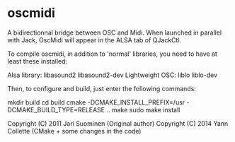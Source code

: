 oscmidi
=======

A bidirectionnal bridge between OSC and Midi.
When launched in parallel with Jack, OscMidi will appear in the ALSA tab of QJackCtl.

To compile oscmidi, in addition to 'normal' libraries, you need to have at least these installed:

Alsa library:
	libasound2
	libasound2-dev
Lightweight OSC:
	liblo
	liblo-dev

Then, to configure and build, just enter the following commands:

mkdir build
cd build
cmake -DCMAKE_INSTALL_PREFIX=/usr -DCMAKE_BUILD_TYPE=RELEASE ..
make
sudo make install

Copyright (C) 2011  Jari Suominen (Original author)
Copyright (C) 2014  Yann Collette (CMake + some changes in the code)
